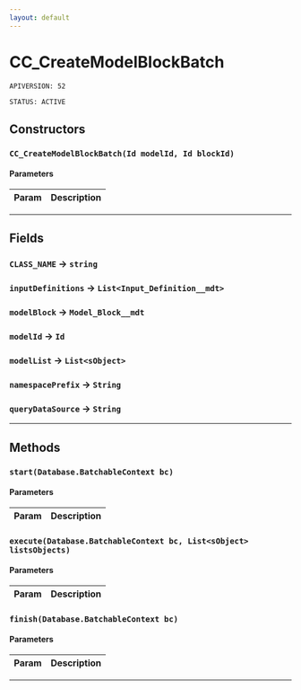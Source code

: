 ```yaml
---
layout: default
---
```

# CC_CreateModelBlockBatch

`APIVERSION: 52`

`STATUS: ACTIVE`
## Constructors
### `CC_CreateModelBlockBatch(Id modelId, Id blockId)`
#### Parameters
|Param|Description|
|---|---|

---
## Fields

### `CLASS_NAME` → `string`


### `inputDefinitions` → `List<Input_Definition__mdt>`


### `modelBlock` → `Model_Block__mdt`


### `modelId` → `Id`


### `modelList` → `List<sObject>`


### `namespacePrefix` → `String`


### `queryDataSource` → `String`


---
## Methods
### `start(Database.BatchableContext bc)`
#### Parameters
|Param|Description|
|---|---|

### `execute(Database.BatchableContext bc, List<sObject> listsObjects)`
#### Parameters
|Param|Description|
|---|---|

### `finish(Database.BatchableContext bc)`
#### Parameters
|Param|Description|
|---|---|

---
